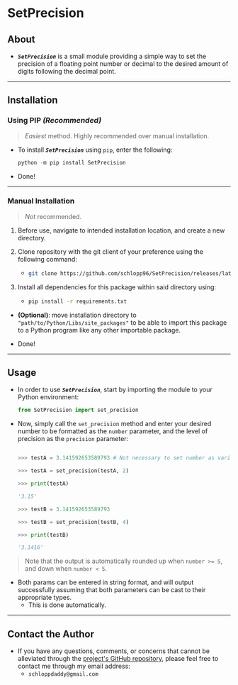 # SetPrecision

## About

- _**`SetPrecision`**_ is a small module providing a simple way to set the precision of a floating point number or decimal to the desired amount of digits following the decimal point.

---

## Installation

### Using PIP _(Recommended)_

> _Easiest_ method. Highly recommended over manual installation.

- To install _**`SetPrecision`**_ using `pip`, enter the following:

  ```python
  python -m pip install SetPrecision
  ```

- Done!

---

### Manual Installation

> _Not_ recommended.

1. Before use, navigate to intended installation location, and create a new directory.

2. Clone repository with the git client of your preference using the following command:

   - ```bash
     git clone https://github.com/schlopp96/SetPrecision/releases/latest
     ```

3. Install all dependencies for this package within said directory using:

   - ```bash
     pip install -r requirements.txt
     ```

- **(Optional)**: move installation directory to `"path/to/Python/Libs/site_packages"` to be able to import this package to a Python program like any other importable package.

- Done!

---

## Usage

- In order to use _**`SetPrecision`**_, start by importing the module to your Python environment:

  ```python
  from SetPrecision import set_precision
  ```

- Now, simply call the `set_precision` method and enter your desired number to be formatted as the `number` parameter, and the level of precision as the `precision` parameter:

  ```python

  >>> testA = 3.141592653589793 # Not necessary to set number as variable.

  >>> testA = set_precision(testA, 2)

  >>> print(testA)

  '3.15'

  >>> testB = 3.141592653589793

  >>> testB = set_precision(testB, 4)

  >>> print(testB)

  '3.1416'
  ```

> Note that the output is automatically rounded up when `number >= 5`, and down when `number < 5`.

- Both params can be entered in string format, and will output successfully assuming that both parameters can be cast to their appropriate types.
  - This is done automatically.

---

## Contact the Author

- If you have any questions, comments, or concerns that cannot be alleviated through the [project's GitHub repository](https://github.com/schlopp96/SetPrecision), please feel free to contact me through my email address:
  - `schloppdaddy@gmail.com`
